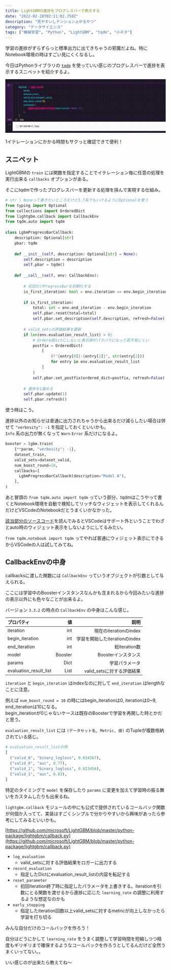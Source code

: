 ```yaml
---
title: LightGBMの進捗をプログレスバーで表示する
date: "2022-02-28T02:11:02.750Z"
description: "見やすいしテンション上がるやつ"
category: "データサイエンス"
tags: ["機械学習", "Python", "LightGBM", "tqdm", "小ネタ"]
---
```


学習の進捗がずらずらっと標準出力に出てきちゃうの邪魔だよね。特にNotebook環境の時はすごい見にくくなるし。

今日はPythonライブラリの [`tqdm`](https://github.com/tqdm/tqdm) を使っていい感じのプログレスバーで進捗を表示するスニペットを紹介するよ。

![](lgbm-tqdm.gif)

1イテレーションにかかる時間もサクっと確認できて便利！

## スニペット

LightGBMの `train` には関数を指定することでイテレーション毎に任意の処理を実行出来る `callbacks` オプションがある。

そこにtqdmで作ったプログレスバーを更新する処理を挟んで実現する仕組み。

```python
# str | Noneって書きたいところだけど3.7系でもいけるようにOptionalを使う
from typing import Optional
from collections import OrderedDict
from lightgbm.callback import CallbackEnv
from tqdm.auto import tqdm

class LgbmProgressBarCallback:
    description: Optional[str]
    pbar: tqdm

    def __init__(self, description: Optional[str] = None):
        self.description = description
        self.pbar = tqdm()

    def __call__(self, env: CallbackEnv):

        # 初回だけProgressBarを初期化する
        is_first_iteration: bool = env.iteration == env.begin_iteration

        if is_first_iteration:
            total: int = env.end_iteration - env.begin_iteration
            self.pbar.reset(total=total)
            self.pbar.set_description(self.description, refresh=False)

        # valid_setsの評価結果を更新
        if len(env.evaluation_result_list) > 0:
            # OrderedDictにしないと表示順がバラバラになって若干見にくい
            postfix = OrderedDict(
                [
                    (f"{entry[0]}:{entry[1]}", str(entry[2]))
                    for entry in env.evaluation_result_list
                ]
            )
            self.pbar.set_postfix(ordered_dict=postfix, refresh=False)

        # 進捗を1進める
        self.pbar.update(1)
        self.pbar.refresh()
```

使う時はこう。

進捗以外のお知らせは普通に出力されちゃうから出来るだけ減らしたい場合は併せて `"verbosity": -1` を指定しておくといいかも。  
`Info` 系の出力が無くなって `Warn` `Error` 系だけになるよ。

```python
booster = lgbm.train(
    {**param, "verbosity": -1},
    dataset_train,
    valid_sets=dataset_valid,
    num_boost_round=10,
    callbacks=[
      LgbmProgressBarCallback(description="Model A"),
    ],
)
```

あと冒頭の `from tqdm.auto import tqdm` っていう部分、tqdmはこうやって書くとNotebook環境を自動で検知してリッチなウィジェットを表示してくれるんだけどVSCodeのNotebookだとうまくいかなかった。

[該当部分のソースコード](https://github.com/tqdm/tqdm/blob/7cdbfee224f94c8bc63dceaab42637962f2f2a04/tqdm/autonotebook.py#L17)を読んでみるとVSCodeはサポート外ということでわざとauto時のウィジェット表示をしないようにしてるみたい。

`from tqdm.notebook import tqdm` ってやれば普通にウィジェット表示にできるからVSCodeの人は試してみてね。

## CallbackEnvの中身

callbacksに渡した関数には `CallbackEnv` っていうオブジェクトが引数として与えられる。

ここには学習中のBoosterインスタンスなんかも含まれるから今回みたいな進捗の表示以外にも色々なことが出来るよ。

バージョン `3.3.2` の時点の `CallbackEnv` の中身はこんな感じ。

| プロパティ             |      値 |                           説明 |
| :--------------------- | ------: | -----------------------------: |
| iteration              |     int |         現在のiterationのindex |
| begin_iteration        |     int | 学習を開始したiterationのindex |
| end_iteration          |     int |                  総iteration数 |
| model                  | Booster |            Boosterインスタンス |
| params                 |    Dict |                 学習パラメータ |
| evaluation_result_list |    List |     valid_setsに対する評価結果 |

`iteration` と `begin_iteration` はindexなのに対して `end_iteration` はlengthなことに注意。

例えば `num_boost_round = 10` の時にはbegin_iterationは0, iterationは0~9, end_iterationは10になる。  
begin_iterationが0じゃないケースは既存のBoosterで学習を再開した時とかだと思う。

`evaluation_result_list` には `(データセット名, Metric, 値)` のTupleが複数格納されている感じ。

```python
# evaluation_result_listの例
[
  ("valid_0", "binary_logloss", 0.034567),
  ("valid_0", "auc", 0.77),
  ("valid_1", "binary_logloss", 0.023456),
  ("valid_1", "auc", 0.83),
]
```

特定のタイミングで `model` を保存したり `params` に変更を加えて学習時の振る舞いをカスタムしたりも出来るね。

`lightgbm.callback` モジュールの中にも公式で提供されているコールバック関数が何個か入ってて、実装はすごくシンプルで分かりやすいから興味があったら参考にしてみるといいかも。

[https://github.com/microsoft/LightGBM/blob/master/python-package/lightgbm/callback.py](https://github.com/microsoft/LightGBM/blob/master/python-package/lightgbm/callback.py)

- `log_evaluation`
  - valid_setsに対する評価結果をロガーに出力する
- `record_evaluation`
  - 指定したDictにevaluation_result_listの内容を転記する
- `reset_parameter`
  - 初回iteration終了時に指定したパラメータを上書きする。iterationを引数にとる関数を渡せるから進捗に応じた `learning_rate` の調整に利用するような想定なのかも
- `early_stopping`
  - 指定したiteration回数以上valid_setsに対するmetricが向上しなかったら学習を打ち切る

みんな自分だけのコールバックを作ろう！

自分はどうにかして `learning_rate` をうまく調整して学習時間を短縮しつつ精度もギリギリまで確保するようなコールバックを作ろうとしてるんだけど全然うまくいってない。。

いい感じのが出来たら教えてね〜
